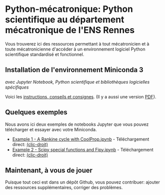 # Python-mécatronique: Python scientifique au département mécatronique de l'ENS Rennes

Vous trouverez ici des ressources permettant à tout mécatronicien et à toute mécatronicienne d'accéder à un environnement logiciel Python scientifique standardisé et fonctionnel.

## Installation de l'environnement Miniconda 3

*avec Jupyter Notebook, Python scientifique et bibliothèques logicielles spécifiques*

Voici les [instructions, conseils et consignes](mektro2020_2021_installation_miniconda3_python_gfm.md). (Il y a aussi une version [PDF](mektro2020_2021_installation_miniconda3_python.pdf)).

## Quelques exemples

Nous avons ici deux exemples de notebooks Jupyter que vous pouvez télécharger et essayer avec votre Miniconda.

- [Example 1 - A Rankine cycle with CoolProp.ipynb](./Example%201%20-%20A%20Rankine%20cycle%20with%20CoolProp.ipynb) - Téléchargement direct: [(clic-droit)](https://raw.githubusercontent.com/mhvwerts/Python-mecatronique/master/Example%201%20-%20A%20Rankine%20cycle%20with%20CoolProp.ipynb)
- [Example 2 - Scipy special functions and Fipy.ipynb](./Example%202%20-%20Scipy%20special%20functions%20and%20Fipy.ipynb) - Téléchargement direct: [(clic-droit)](https://raw.githubusercontent.com/mhvwerts/Python-mecatronique/master/Example%202%20-%20Scipy%20special%20functions%20and%20Fipy.ipynb)

## Maintenant, à vous de jouer

Puisque tout ceci est dans un dépôt Github, vous pouvez contribuer: ajouter des ressources supplémentaires, corriger des problèmes.



